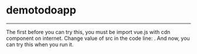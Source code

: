 # demotodoapp

---
The first before you can try this, you must be import vue.js with cdn component on internet.
Change value of src in the code line:  <script src="../LIBRARY/vue.min.js"></script>.
And now, you can try this when you run it.
